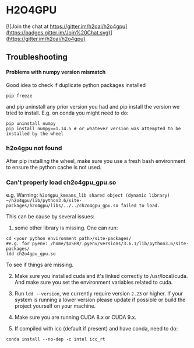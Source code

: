 # H2O4GPU

[![Join the chat at https://gitter.im/h2oai/h2o4gpu](https://badges.gitter.im/Join%20Chat.svg)](https://gitter.im/h2oai/h2o4gpu)

## Troubleshooting

#### Problems with numpy version mismatch ###

Good idea to check if duplicate python packages installed

```
pip freeze

```

and pip uninstall any prior version you had and pip install the
version we tried to install.  E.g. on conda you might need to do:

```
pip uninstall numpy
pip install numpy==1.14.5 # or whatever version was attempted to be installed by the wheel
```

### h2o4gpu not found ###

After pip installing the wheel, make sure you use a fresh bash
environment to ensure the python cache is not used.

### Can't properly load ch2o4gpu_gpu.so ###

e.g. Warning: `h2o4gpu_kmeans_lib shared object (dynamic library) ~/h2o4gpu/lib/python3.6/site-packages/h2o4gpu/libs/../../ch2o4gpu_gpu.so failed to load.`

This can be cause by several issues:

1) some other library is missing. One can run:

```
cd <your python environment path>/site-packages/
#e.g. for pyenv: /home/$USER/.pyenv/versions/3.6.1/lib/python3.6/site-packages/
ldd ch2o4gpu_gpu.so
```

To see if things are missing.

2) Make sure you installed cuda and it's linked correctly to /usr/local/cuda. And make sure you set the environment variables related to cuda.

3) Run `ldd --version`, we currently require version `2.23` or higher. If your system is running a lower version please update if possible or build the project yourself on your machine.

4) Make sure you are running CUDA 8.x or CUDA 9.x.

5) If compiled with icc (default if present) and have conda, need to do:

```
conda install --no-dep -c intel icc_rt
```
